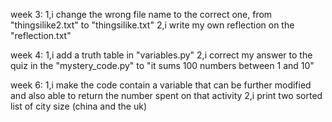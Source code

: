 week 3: 1,i change the wrong file name to the correct one, from "thingsilike2.txt" to "thingsilike.txt"
        2,i write my own reflection on the "reflection.txt"

week 4: 1,i add a truth table in "variables.py"
        2,i correct my answer to the quiz in the "mystery_code.py" to "it sums 100 numbers between 1 and 10"
        
week 6: 1,i make the code contain a variable that can be further modified and also able to return       the number spent on that activity
        2,i print two sorted list of city size (china and the uk)